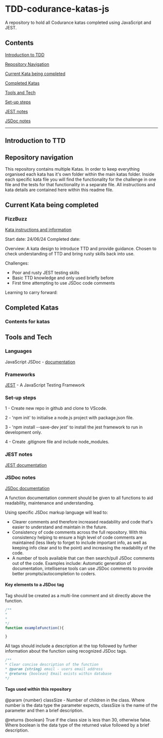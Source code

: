 # TDD-codurance-katas-js

A repository to hold all Codurance katas completed using JavaScript and JEST.

## Contents

[Introduction to TDD](#introduction-to-ttd)

[Repository Navigation](#repository-navigation)

[Current Kata being completed](#current-kata-being-completed)

[Completed Katas](#completed-katas)

[Tools and Tech](#tools-and-tech)

[Set-up steps](#set-up-steps)

[JEST notes](#jest-notes)

[JSDoc notes](#jsdoc-notes)

---

## Introduction to TTD

## Repository navigation

This repository contains multiple Katas. In order to keep everything organised each kata has it's own folder within the main katas folder. Inside each specific kata file you will find the functionality for the challenge in one file and the tests for that functionality in a separate file. All instructions and kata details are contained here within this readme file.

## Current Kata being completed

### FizzBuzz

[Kata instructions and information](https://www.codurance.com/katas/fizzbuzz)

Start date: 24/06/24
Completed date:

Overview:
A kata design to introduce TTD and provide guidance. Chosen to check understanding of TTD and bring rusty skills back into use.

Challenges:

- Poor and rusty JEST testing skills
- Basic TTD knowledge and only used briefly before
- First time attempting to use JSDoc code comments

Learning to carry forward:

## Completed Katas

### Contents for katas

## Tools and Tech

### Languages

JavaScript
JSDoc - [documentation](https://jsdoc.app/)

### Frameworks

[JEST](https://jestjs.io/) - A JavaScript Testing Framework

### Set-up steps

1 - Create new repo in github and clone to VScode.

2 - 'npm init' to initialise a node.js project with package.json file.

3 - 'npm install --save-dev jest' to install the jest framework to run in development only.

4 - Create .gitignore file and include node_modules.

### JEST notes

[JEST documentation](https://jestjs.io/)

### JSDoc notes

[JSDoc documentation](https://jsdoc.app/)

A function documentation comment should be given to all functions to aid readability, maintenance and understanding.

Using specific JSDoc markup language will lead to:

- Clearer comments and therefore increased readability and code that's easier to understand and maintain in the future.
- Consistency of code comments across the full repository. With this consistency helping to ensure a high level of code comments are maintained (less likely to forget to include important info, as well as keeping info clear and to the point) and increasing the readability of the code.
- A number of tools available that can then search/pull JSDoc comments out of the code. Examples include: Automatic generation of documentation, intellisense tools can use JSDoc comments to provide better prompts/autocompletion to coders.

#### Key elements to a JSDoc tag

Tag should be created as a multi-line comment and sit directly above the function.

```javascript
/**
*
*
*/
function exampleFunction(){

}
```

All tags should include a description at the top followed by further information about the function using recognized JSDoc tags.

```javascript
/**
* Clear concise description of the function
* @param {string} email - users email address
* @returns {boolean} Email exists within database
*/
```

#### Tags used within this repository

@param {number} classSize - Number of children in the class.
  Where number is the data type the parameter expects, classSize is the name of the parameter and then a brief description.

@returns {boolean} True if the class size is less than 30, otherwise false.
  Where boolean is the data type of the returned value followed by a brief description.
